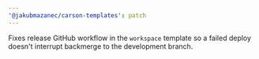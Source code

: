 ```yaml
---
'@jakubmazanec/carson-templates': patch
---
```


Fixes release GitHub workflow in the `workspace` template so a failed deploy doesn't interrupt
backmerge to the development branch.
